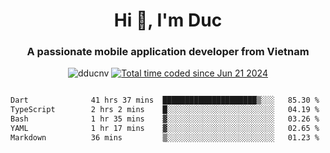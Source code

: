 <h1 align="center">
  Hi 👋, I'm  Duc</h1>
<h3 align="center">A passionate mobile application developer from Vietnam</h3>  
  
<p align="center"> <img src="https://komarev.com/ghpvc/?username=dducnv&label=Profile%20views&color=0e75b6&style=flat" alt="dducnv" /> 
<a href="https://wakatime.com/@4d2a2cd9-1bcb-4dd1-84a4-dce128a35137"><img src="https://wakatime.com/badge/user/4d2a2cd9-1bcb-4dd1-84a4-dce128a35137.svg" alt="Total time coded since Jun 21 2024" /></a>
</p>  

<div style="width: 100vw; overflow-x: auto; flex:center">
  <!--START_SECTION:waka-->

```txt
Dart              41 hrs 37 mins  █████████████████████▒░░░   85.30 %
TypeScript        2 hrs 2 mins    █░░░░░░░░░░░░░░░░░░░░░░░░   04.19 %
Bash              1 hr 35 mins    ▓░░░░░░░░░░░░░░░░░░░░░░░░   03.26 %
YAML              1 hr 17 mins    ▓░░░░░░░░░░░░░░░░░░░░░░░░   02.65 %
Markdown          36 mins         ▒░░░░░░░░░░░░░░░░░░░░░░░░   01.23 %
```

<!--END_SECTION:waka-->
</div>




  
